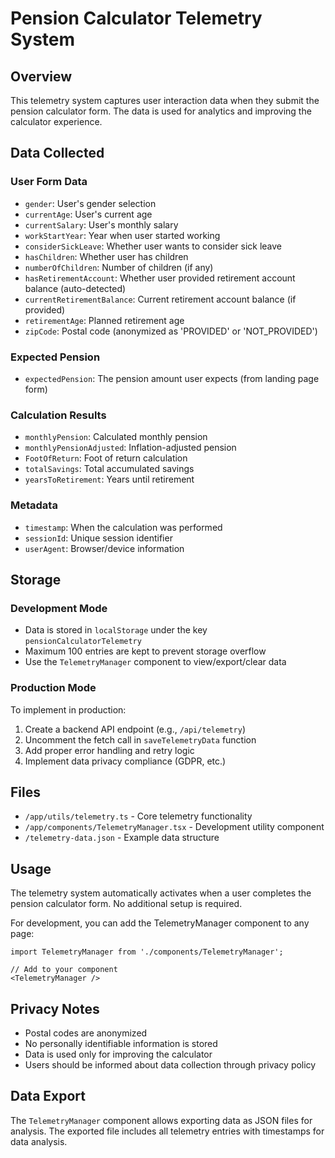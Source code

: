 # Pension Calculator Telemetry System

## Overview
This telemetry system captures user interaction data when they submit the pension calculator form. The data is used for analytics and improving the calculator experience.

## Data Collected

### User Form Data
- `gender`: User's gender selection
- `currentAge`: User's current age
- `currentSalary`: User's monthly salary
- `workStartYear`: Year when user started working
- `considerSickLeave`: Whether user wants to consider sick leave
- `hasChildren`: Whether user has children
- `numberOfChildren`: Number of children (if any)
- `hasRetirementAccount`: Whether user provided retirement account balance (auto-detected)
- `currentRetirementBalance`: Current retirement account balance (if provided)
- `retirementAge`: Planned retirement age
- `zipCode`: Postal code (anonymized as 'PROVIDED' or 'NOT_PROVIDED')

### Expected Pension
- `expectedPension`: The pension amount user expects (from landing page form)

### Calculation Results
- `monthlyPension`: Calculated monthly pension
- `monthlyPensionAdjusted`: Inflation-adjusted pension
- `FootOfReturn`: Foot of return calculation
- `totalSavings`: Total accumulated savings
- `yearsToRetirement`: Years until retirement

### Metadata
- `timestamp`: When the calculation was performed
- `sessionId`: Unique session identifier
- `userAgent`: Browser/device information

## Storage

### Development Mode
- Data is stored in `localStorage` under the key `pensionCalculatorTelemetry`
- Maximum 100 entries are kept to prevent storage overflow
- Use the `TelemetryManager` component to view/export/clear data

### Production Mode
To implement in production:
1. Create a backend API endpoint (e.g., `/api/telemetry`)
2. Uncomment the fetch call in `saveTelemetryData` function
3. Add proper error handling and retry logic
4. Implement data privacy compliance (GDPR, etc.)

## Files

- `/app/utils/telemetry.ts` - Core telemetry functionality
- `/app/components/TelemetryManager.tsx` - Development utility component
- `/telemetry-data.json` - Example data structure

## Usage

The telemetry system automatically activates when a user completes the pension calculator form. No additional setup is required.

For development, you can add the TelemetryManager component to any page:

```tsx
import TelemetryManager from './components/TelemetryManager';

// Add to your component
<TelemetryManager />
```

## Privacy Notes

- Postal codes are anonymized
- No personally identifiable information is stored
- Data is used only for improving the calculator
- Users should be informed about data collection through privacy policy

## Data Export

The `TelemetryManager` component allows exporting data as JSON files for analysis. The exported file includes all telemetry entries with timestamps for data analysis.
